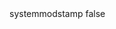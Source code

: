 <?xml version="1.0" encoding="UTF-8"?>
<CustomMetadata xmlns="http://soap.sforce.com/2006/04/metadata">
    <label>systemmodstamp</label>
    <protected>false</protected>
</CustomMetadata>
